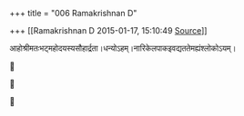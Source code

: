 +++
title = "006 Ramakrishnan D"

+++
[[Ramakrishnan D	2015-01-17, 15:10:49 [Source](https://groups.google.com/g/samskrita/c/FDC2aIME2-U)]]



आहोश्रीमतःभट्महोदयस्यसौहार्द्रता।धन्योऽहम्।नारिकेलपाकइवद्यत‍तेमह्यंश्लोकोऽयम्।  

  







